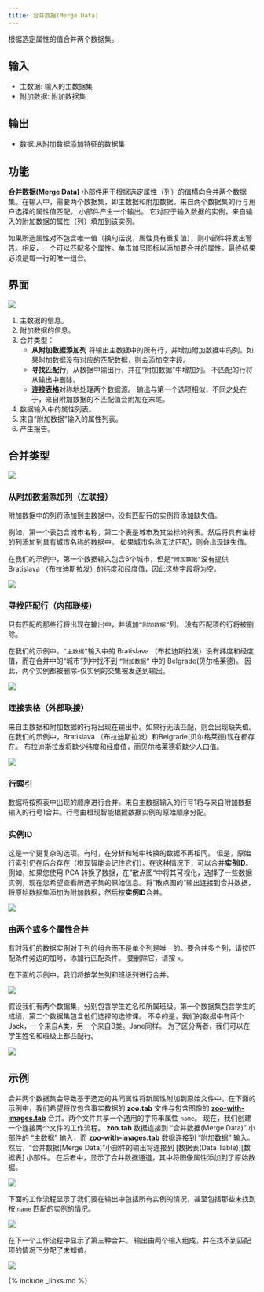 ```yaml
---
title: 合并数据(Merge Data)
---
```


根据选定属性的值合并两个数据集。





## 输入
- 主数据: 输入的主数据集
- 附加数据: 附加数据集

## 输出
- 数据:从附加数据添加特征的数据集

## 功能
**合并数据(Merge Data)** 小部件用于根据选定属性（列）的值横向合并两个数据集。在输入中，需要两个数据集，即主数据和附加数据。来自两个数据集的行与用户选择的属性值匹配。 小部件产生一个输出。 它对应于输入数据的实例，来自输入的附加数据的属性（列）填加到该实例。

如果所选属性对不包含唯一值（换句话说，属性具有重复值），则小部件将发出警告。相反，一个可以匹配多个属性。单击加号图标以添加要合并的属性。最终结果必须是每一行的唯一组合。

## 界面

![](/assets/images/data/MergeData-stamped.png.webp)

1. 主数据的信息。
2. 附加数据的信息。
3. 合并类型：
      * **从附加数据添加列** 将输出主数据中的所有行，并增加附加数据中的列。如果附加数据没有对应的匹配数据，则会添加空字段。
      * **寻找匹配行**，从数据中输出行，并在“附加数据”中增加列。 不匹配的行将从输出中删除。
      * **连接表格**对称地处理两个数据源。 输出与第一个选项相似，不同之处在于，来自附加数据的不匹配值会附加在末尾。
4. 数据输入中的属性列表。
5. 来自“附加数据”输入的属性列表。
6. 产生报告。

## 合并类型

![](/assets/images/data/join_type.png.webp)

### 从附加数据添加列（左联接）

附加数据中的列将添加到主数据中。没有匹配行的实例将添加缺失值。

例如，第一个表包含城市名称，第二个表是城市及其坐标的列表。然后将具有坐标的列添加到具有城市名称的数据中。 如果城市名称无法匹配，则会出现缺失值。

在我们的示例中，第一个数据输入包含6个城市，但是`"附加数据"`没有提供 Bratislava （布拉迪斯拉发）的纬度和经度值，因此这些字段将为空。

![](/assets/images/data/MergeData_Append.png.webp)

### 寻找匹配行（内部联接）
只有匹配的那些行将出现在输出中，并填加`“附加数据”`列。 没有匹配项的行将被删除。

在我们的示例中，`“主数据”`输入中的 Bratislava （布拉迪斯拉发）没有纬度和经度值，而在合并中的“城市”列中找不到 `“附加数据”` 中的 Belgrade(贝尔格莱德)。 因此，两个实例都被删除-仅实例的交集被发送到输出。

![](/assets/images/data/MergeData_Intersection.png.webp)


### 连接表格（外部联接）
来自主数据和附加数据的行将出现在输出中。如果行无法匹配，则会出现缺失值。
在我们的示例中，Bratislava （布拉迪斯拉发）和Belgrade(贝尔格莱德)现在都存在。 布拉迪斯拉发将缺少纬度和经度值，而贝尔格莱德将缺少人口值。

![](/assets/images/data/MergeData_Concatenate.png.webp)

### 行索引
数据将按照表中出现的顺序进行合并。来自主数据输入的行号1将与来自附加数据输入的行号1合并。行号由橙现智能根据数据实例的原始顺序分配。

### 实例ID
这是一个更复杂的选项。有时，在分析和域中转换的数据不再相同。 但是，原始行索引仍在后台存在（橙现智能会记住它们）。在这种情况下，可以合并**实例ID**。 例如，如果您使用 PCA 转换了数据，在”散点图“中将其可视化，选择了一些数据实例，现在您希望查看所选子集的原始信息。将”散点图的“输出连接到合并数据，将原始数据集添加为附加数据，然后按**实例ID**合并。

![](/assets/images/data/MergeData-InstanceID.png.webp)

### 由两个或多个属性合并
有时我们的数据实例对于列的组合而不是单个列是唯一的。要合并多个列，请按匹配条件旁边的加号，添加行匹配条件。 要删除它，请按 `x`。

在下面的示例中，我们将按学生列和班级列进行合并。

![](/assets/images/data/MergeData-multiple.png.webp)

假设我们有两个数据集，分别包含学生姓名和所属班级。第一个数据集包含学生的成绩，第二个数据集包含他们选择的选修课。 不幸的是，我们的数据中有两个Jack，一个来自A类，另一个来自B类。Jane同样。
为了区分两者，我们可以在学生姓名和班级上都匹配行。

![](/assets/images/data/MergeData-multiple2.png.webp)

## 示例
合并两个数据集会导致基于选定的共同属性将新属性附加到原始文件中。在下面的示例中，我们希望将仅包含事实数据的 **zoo.tab** 文件与包含图像的 [**zoo-with-images.tab**](http://file.biolab.si/datasets/zoo-with-images.tab) 合并。两个文件共享一个通用的字符串属性 `name`。 现在，我们创建一个连接两个文件的工作流程。 **zoo.tab** 数据连接到 “合并数据(Merge Data)” 小部件的 “主数据” 输入，而 **zoo-with-images.tab** 数据连接到 “附加数据” 输入。 然后，“合并数据(Merge Data)”小部件的输出将连接到 [数据表(Data Table)][数据表] 小部件。 在后者中，显示了合并数据通道，其中将图像属性添加到了原始数据。

![](/assets/images/data/MergeData-Example.png.webp)

下面的工作流程显示了我们要在输出中包括所有实例的情况，甚至包括那些未找到按 `name` 匹配的实例的情况。


![](/assets/images/data/MergeData-Example2.png.webp)

在下一个工作流程中显示了第三种合并。 输出由两个输入组成，并在找不到匹配项的情况下分配了未知值。

![](/assets/images/data/MergeData-Example3.png.webp)

{% include _links.md %}